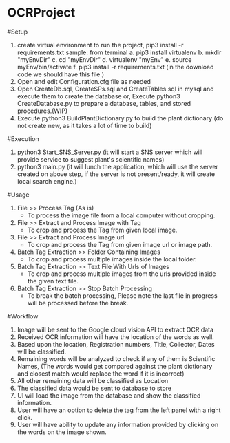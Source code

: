 # OCRProject

#Setup
1. create virtual environment to run the project, pip3 install -r requirements.txt
    sample: from terminal
        a. pip3 install virtualenv
        b. mkdir "myEnvDir"
        c. cd "myEnvDir"
        d. virtualenv "myEnv"
        e. source myEnv/bin/activate
        f. pip3 install -r requirements.txt (in the download code we should have this file.)
2. Open and edit Configuration.cfg file as needed
3. Open CreateDb.sql, CreateSPs.sql and CreateTables.sql in mysql and execute them to create the database or,
   Execute python3 CreateDatabase.py to prepare a database, tables, and stored procedures.(WIP)
4. Execute python3 BuildPlantDictionary.py to build the plant dictionary (do not create new, as it takes a lot of time to build)

#Execution
1. python3 Start_SNS_Server.py (it will start a SNS server which will provide service to suggest plant's scientific names)
2. python3 main.py (it will lunch the application, which will use the server created on above step, if the server is not present/ready, it will create local search engine.)

#Usage
1. File >> Process Tag (As is)
   - To process the image file from a local computer without cropping.
2. File >> Extract and Process Image with Tag
   - To crop and process the Tag from given local image.
3. File >> Extract and Process Image url
   - To crop and process the Tag from given image url or image path.
4. Batch Tag Extraction >> Folder Containing Images
    - To crop and process multiple images inside the local folder.
5. Batch Tag Extraction >> Text File With Urls of Images
    - To crop and process multiple images from the urls provided inside the given text file.
6. Batch Tag Extraction >> Stop Batch Processing
    - To break the batch processing, Please note the last file in progress will be processed before the break.
    
    
#Workflow
1. Image will be sent to the Google cloud vision API to extract OCR data
2. Received OCR information will have the location of the words as well.
3. Based upon the location, Registration numbers, Title, Collector, Dates will be classified.
4. Remaining words will be analyzed to check if any of them is Scientific Names, (The words would get compared against the plant dictionary and closest match would replace the word if it is incorrect)
5. All other remaining data will be classified as Location
6. The classified data would be sent to database to store
7. UI will load the image from the database and show the classified information.
8. User will have an option to delete the tag from the left panel with a right click.
9. User will have ability to update any information provided by clicking on the words on the image shown.


  
 
 